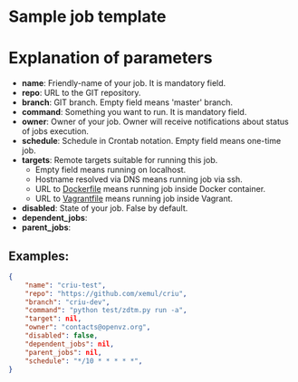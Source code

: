 # Sample job template

# Explanation of parameters

* **name**: Friendly-name of your job. It is mandatory field.
* **repo**: URL to the GIT repository.
* **branch**: GIT branch. Empty field means 'master' branch.
* **command**: Something you want to run. It is mandatory field.
* **owner**: Owner of your job. Owner will receive notifications about status of jobs execution.
* **schedule**: Schedule in Crontab notation. Empty field means one-time job.
* **targets**: Remote targets suitable for running this job.
	- Empty field means running on localhost.
	- Hostname resolved via DNS means running job via ssh.
	- URL to [Dockerfile](https://docs.docker.com/engine/reference/builder/) means running job inside Docker container.
	- URL to [Vagrantfile](https://www.vagrantup.com/docs/vagrantfile/) means running job inside Vagrant.
* **disabled**: State of your job. False by default.
* **dependent_jobs**:
* **parent_jobs**:

## Examples:

```json
{
	"name": "criu-test",
	"repo": "https://github.com/xemul/criu",
	"branch": "criu-dev",
	"command": "python test/zdtm.py run -a",
	"target": nil,
	"owner": "contacts@openvz.org",
	"disabled": false,
	"dependent_jobs": nil,
	"parent_jobs": nil,
	"schedule": "*/10 * * * * *",
}
```
